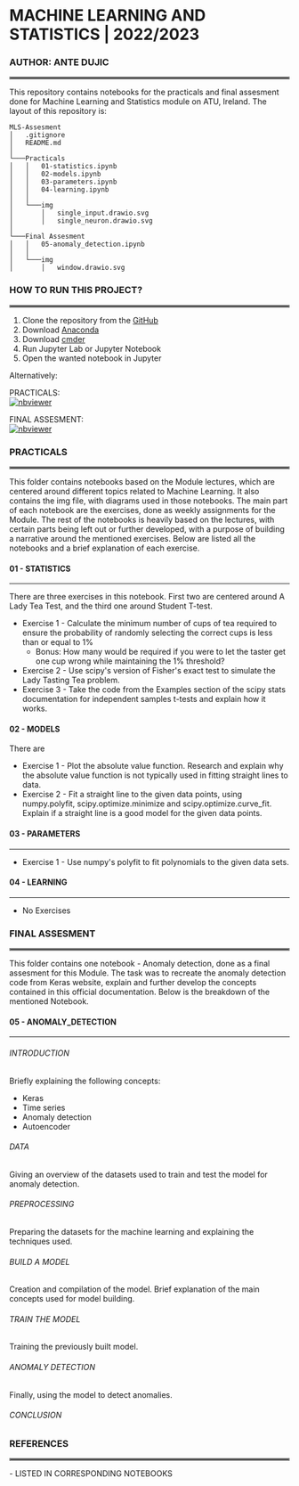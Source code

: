 # MACHINE LEARNING AND STATISTICS | 2022/2023
### AUTHOR: ANTE DUJIC
<hr style="border:2px solid gray"> </hr>

This repository contains notebooks for the practicals and final assesment done for Machine Learning and Statistics module on ATU, Ireland. The layout of this repository is:

```
MLS-Assesment
│   .gitignore
│   README.md                   
│
└───Practicals
│   │   01-statistics.ipynb
│   │   02-models.ipynb
│   │   03-parameters.ipynb
│   │   04-learning.ipynb
│   │   
│   └───img                     
│       │   single_input.drawio.svg
│       │   single_neuron.drawio.svg
│   
└───Final Assesment
│   │   05-anomaly_detection.ipynb
│   │   
│   └───img                     
│       │   window.drawio.svg
```


### HOW TO RUN THIS PROJECT?
<hr style="border:2px solid gray"> </hr>

1. Clone the repository from the [GitHub](https://github.com/AnteDujic/MLS-Assessment)
2. Download [Anaconda](https://docs.anaconda.com/anaconda/install/windows/)
3. Download [cmder](https://cmder.net/)
4. Run Jupyter Lab or Jupyter Notebook
5. Open the wanted notebook in Jupyter

Alternatively:

PRACTICALS: <br>
[![nbviewer](https://raw.githubusercontent.com/jupyter/design/master/logos/Badges/nbviewer_badge.svg)](https://nbviewer.org/github/AnteDujic/MLS-Assessment/tree/main/Practicals/)

FINAL ASSESMENT: <br>
[![nbviewer](https://raw.githubusercontent.com/jupyter/design/master/logos/Badges/nbviewer_badge.svg)](https://nbviewer.org/github/AnteDujic/MLS-Assessment/tree/main/Final%20Assesment/)
    
    
### PRACTICALS
<hr style="border:2px solid gray"> </hr>

This folder contains notebooks based on the Module lectures, which are centered around different topics related to Machine Learning. It also contains the img file, with diagrams used in those notebooks. The main part of each notebook are the exercises, done as weekly assignments for the Module. The rest of the notebooks is heavily based on the lectures, with certain parts being left out or further developed, with a purpose of building a narrative around the mentioned exercises. Below are listed all the notebooks and a brief explanation of each exercise.

#### 01 - STATISTICS
***

There are three exercises in this notebook. First two are centered around A Lady Tea Test, and the third one around Student T-test.
- Exercise 1 - Calculate the minimum number of cups of tea required to ensure the probability of randomly selecting the correct cups is less than or equal to 1%
    - Bonus: How many would be required if you were to let the taster get one cup wrong while maintaining the 1% threshold?
- Exercise 2 - Use scipy's version of Fisher's exact test to simulate the Lady Tasting Tea problem.
- Exercise 3 - Take the code from the Examples section of the scipy stats documentation for independent samples t-tests and explain how it works.

#### 02 - MODELS

There are 

- Exercise 1 - Plot the absolute value function. Research and explain why the absolute value function is not typically used in fitting straight lines to data.
- Exercise 2 - Fit a straight line to the given data points, using numpy.polyfit, scipy.optimize.minimize and scipy.optimize.curve_fit. Explain if a straight line is a good model for the given data points.

#### 03 - PARAMETERS
***

- Exercise 1 - Use numpy's polyfit to fit polynomials to the given data sets.

#### 04 - LEARNING
***

- No Exercises

### FINAL ASSESMENT
<hr style="border:2px solid gray"> </hr>

This folder contains one notebook - Anomaly detection, done as a final assesment for this Module. The task was to recreate the anomaly detection code from Keras website, explain and further develop the concepts contained in this official documentation. Below is the breakdown of the mentioned Notebook.

#### 05 - ANOMALY_DETECTION
***
###### INTRODUCTION
Briefly explaining the following concepts:
 - Keras
 - Time series
 - Anomaly detection
 - Autoencoder
 
######  DATA
Giving an overview of the datasets used to train and test the model for anomaly detection.

###### PREPROCESSING
Preparing the datasets for the machine learning and explaining the techniques used.

###### BUILD A MODEL
Creation and compilation of the model. Brief explanation of the main concepts used for model building.

###### TRAIN THE MODEL
Training the previously built model.

###### ANOMALY DETECTION
Finally, using the model to detect anomalies.

###### CONCLUSION

### REFERENCES
<hr style="border:2px solid gray"> </hr>
- LISTED IN CORRESPONDING NOTEBOOKS